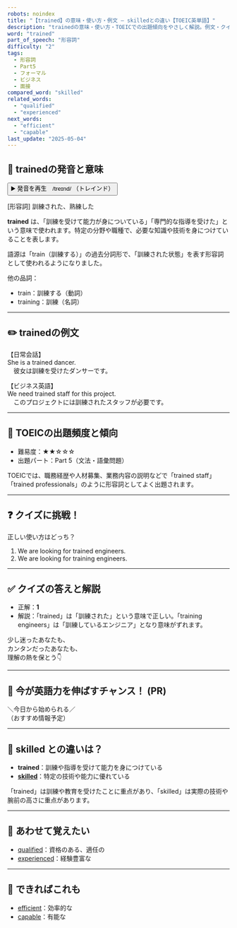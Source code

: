 ```yaml
---
robots: noindex
title: "【trained】の意味・使い方・例文 ― skilledとの違い【TOEIC英単語】"
description: "trainedの意味・使い方・TOEICでの出題傾向をやさしく解説。例文・クイズ付きでskilledとの違いもわかりやすく学べます。"
word: "trained"
part_of_speech: "形容詞"
difficulty: "2"
tags:
  - 形容詞
  - Part5
  - フォーマル
  - ビジネス
  - 面接
compared_word: "skilled"
related_words:
  - "qualified"
  - "experienced"
next_words:
  - "efficient"
  - "capable"
last_update: "2025-05-04"
---
```


## 🔰 trainedの発音と意味

<button class="play-audio" onclick="playTTS('trained')">
  <span class="play-audio-main">
    ▶️ 発音を再生　/treɪnd/
  </span>
  <span class="play-audio-sub">
    （トレインド）
  </span>
</button>

[形容詞] 訓練された、熟練した

**trained** は、「訓練を受けて能力が身についている」「専門的な指導を受けた」という意味で使われます。特定の分野や職種で、必要な知識や技術を身につけていることを表します。

語源は「train（訓練する）」の過去分詞形で、「訓練された状態」を表す形容詞として使われるようになりました。

他の品詞：  
- train：訓練する（動詞）
- training：訓練（名詞）

---

## ✏️ trainedの例文

【日常会話】  
She is a trained dancer.  
　彼女は訓練を受けたダンサーです。

【ビジネス英語】  
We need trained staff for this project.  
　このプロジェクトには訓練されたスタッフが必要です。

---

## 🎯 TOEICの出題頻度と傾向

- 難易度：★★☆☆☆
- 出題パート：Part 5（文法・語彙問題）

TOEICでは、職務経歴や人材募集、業務内容の説明などで「trained staff」「trained professionals」のように形容詞としてよく出題されます。

---

## ❓ クイズに挑戦！

正しい使い方はどっち？

1. We are looking for trained engineers.  
2. We are looking for training engineers.

---

## ✅ クイズの答えと解説

- 正解：**1**
- 解説：「trained」は「訓練された」という意味で正しい。「training engineers」は「訓練しているエンジニア」となり意味がずれます。

少し迷ったあなたも、  
カンタンだったあなたも、  
理解の熱を保とう👇️

---

## 🚀 今が英語力を伸ばすチャンス！ (PR)

<div class="info-center">
＼今日から始められる／<br>  
（おすすめ情報予定）
</div>

---

## 🤔  skilled との違いは？

- **trained**：訓練や指導を受けて能力を身につけている
- **[skilled](/word/skilled)**：特定の技術や能力に優れている

「trained」は訓練や教育を受けたことに重点があり、「skilled」は実際の技術や腕前の高さに重点があります。

---

## 🧩 あわせて覚えたい

- [qualified](/word/qualified)：資格のある、適任の
- [experienced](/word/experienced)：経験豊富な

---

## 📖 できればこれも

- [efficient](/word/efficient)：効率的な
- [capable](/word/capable)：有能な

<!-- cvid: aid46_bid10 -->
